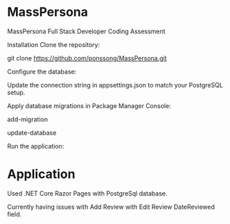 # MassPersona
MassPersona Full Stack  Developer Coding Assessment

Installation
Clone the repository:

git clone
https://github.com/ponssong/MassPersona.git

Configure the database:

Update the connection string in appsettings.json to match your PostgreSQL setup.

Apply database migrations in Package Manager Console:

add-migration

update-database


Run the application:

# Application
Used .NET Core Razor Pages with PostgreSql database.

Currently having issues with Add Review with Edit Review DateReviewed field.


